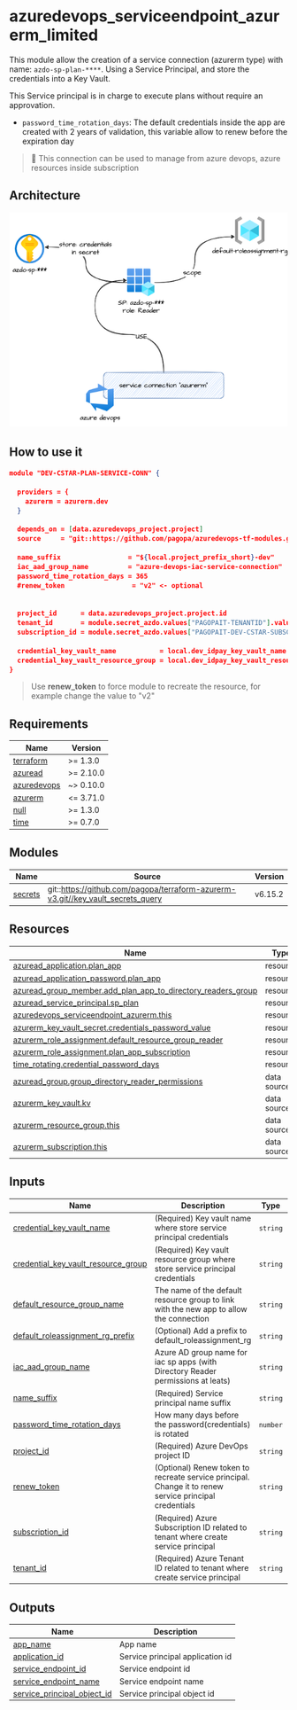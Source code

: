 # azuredevops_serviceendpoint_azurerm_limited

This module allow the creation of a service connection (azurerm type) with name: `azdo-sp-plan-****`.
Using a Service Principal, and store the credentials into a Key Vault.

This Service principal is in charge to execute plans without require an approvation.

* `password_time_rotation_days`: The default credentials inside the app are created with 2 years of validation, this variable allow to renew before the expiration day

> 🏁 This connection can be used to manage from azure devops, azure resources inside subscription

## Architecture

![This is an image](./docs/module-arch.drawio.png)

## How to use it

```json
module "DEV-CSTAR-PLAN-SERVICE-CONN" {

  providers = {
    azurerm = azurerm.dev
  }

  depends_on = [data.azuredevops_project.project]
  source     = "git::https://github.com/pagopa/azuredevops-tf-modules.git//azuredevops_serviceendpoint_azurerm_plan?ref=add-service-endpoint-sp-personal"

  name_suffix                 = "${local.project_prefix_short}-dev"
  iac_aad_group_name          = "azure-devops-iac-service-connection"
  password_time_rotation_days = 365
  #renew_token                 = "v2" <- optional


  project_id      = data.azuredevops_project.project.id
  tenant_id       = module.secret_azdo.values["PAGOPAIT-TENANTID"].value
  subscription_id = module.secret_azdo.values["PAGOPAIT-DEV-CSTAR-SUBSCRIPTION-ID"].value

  credential_key_vault_name           = local.dev_idpay_key_vault_name
  credential_key_vault_resource_group = local.dev_idpay_key_vault_resource_group
}
```

> Use **renew_token** to force module to recreate the resource, for example change the value to "v2"

<!-- markdownlint-disable -->
<!-- BEGINNING OF PRE-COMMIT-TERRAFORM DOCS HOOK -->
## Requirements

| Name | Version |
|------|---------|
| <a name="requirement_terraform"></a> [terraform](#requirement\_terraform) | >= 1.3.0 |
| <a name="requirement_azuread"></a> [azuread](#requirement\_azuread) | >= 2.10.0 |
| <a name="requirement_azuredevops"></a> [azuredevops](#requirement\_azuredevops) | ~> 0.10.0 |
| <a name="requirement_azurerm"></a> [azurerm](#requirement\_azurerm) | <= 3.71.0 |
| <a name="requirement_null"></a> [null](#requirement\_null) | >= 1.3.0 |
| <a name="requirement_time"></a> [time](#requirement\_time) | >= 0.7.0 |

## Modules

| Name | Source | Version |
|------|--------|---------|
| <a name="module_secrets"></a> [secrets](#module\_secrets) | git::https://github.com/pagopa/terraform-azurerm-v3.git//key_vault_secrets_query | v6.15.2 |

## Resources

| Name | Type |
|------|------|
| [azuread_application.plan_app](https://registry.terraform.io/providers/hashicorp/azuread/latest/docs/resources/application) | resource |
| [azuread_application_password.plan_app](https://registry.terraform.io/providers/hashicorp/azuread/latest/docs/resources/application_password) | resource |
| [azuread_group_member.add_plan_app_to_directory_readers_group](https://registry.terraform.io/providers/hashicorp/azuread/latest/docs/resources/group_member) | resource |
| [azuread_service_principal.sp_plan](https://registry.terraform.io/providers/hashicorp/azuread/latest/docs/resources/service_principal) | resource |
| [azuredevops_serviceendpoint_azurerm.this](https://registry.terraform.io/providers/microsoft/azuredevops/latest/docs/resources/serviceendpoint_azurerm) | resource |
| [azurerm_key_vault_secret.credentials_password_value](https://registry.terraform.io/providers/hashicorp/azurerm/latest/docs/resources/key_vault_secret) | resource |
| [azurerm_role_assignment.default_resource_group_reader](https://registry.terraform.io/providers/hashicorp/azurerm/latest/docs/resources/role_assignment) | resource |
| [azurerm_role_assignment.plan_app_subscription](https://registry.terraform.io/providers/hashicorp/azurerm/latest/docs/resources/role_assignment) | resource |
| [time_rotating.credential_password_days](https://registry.terraform.io/providers/hashicorp/time/latest/docs/resources/rotating) | resource |
| [azuread_group.group_directory_reader_permissions](https://registry.terraform.io/providers/hashicorp/azuread/latest/docs/data-sources/group) | data source |
| [azurerm_key_vault.kv](https://registry.terraform.io/providers/hashicorp/azurerm/latest/docs/data-sources/key_vault) | data source |
| [azurerm_resource_group.this](https://registry.terraform.io/providers/hashicorp/azurerm/latest/docs/data-sources/resource_group) | data source |
| [azurerm_subscription.this](https://registry.terraform.io/providers/hashicorp/azurerm/latest/docs/data-sources/subscription) | data source |

## Inputs

| Name | Description | Type | Default | Required |
|------|-------------|------|---------|:--------:|
| <a name="input_credential_key_vault_name"></a> [credential\_key\_vault\_name](#input\_credential\_key\_vault\_name) | (Required) Key vault name where store service principal credentials | `string` | n/a | yes |
| <a name="input_credential_key_vault_resource_group"></a> [credential\_key\_vault\_resource\_group](#input\_credential\_key\_vault\_resource\_group) | (Required) Key vault resource group where store service principal credentials | `string` | n/a | yes |
| <a name="input_default_resource_group_name"></a> [default\_resource\_group\_name](#input\_default\_resource\_group\_name) | The name of the default resource group to link with the new app to allow the connection | `string` | `"default-roleassignment-rg"` | no |
| <a name="input_default_roleassignment_rg_prefix"></a> [default\_roleassignment\_rg\_prefix](#input\_default\_roleassignment\_rg\_prefix) | (Optional) Add a prefix to default\_roleassignment\_rg | `string` | `""` | no |
| <a name="input_iac_aad_group_name"></a> [iac\_aad\_group\_name](#input\_iac\_aad\_group\_name) | Azure AD group name for iac sp apps (with Directory Reader permissions at leats) | `string` | n/a | yes |
| <a name="input_name_suffix"></a> [name\_suffix](#input\_name\_suffix) | (Required) Service principal name suffix | `string` | n/a | yes |
| <a name="input_password_time_rotation_days"></a> [password\_time\_rotation\_days](#input\_password\_time\_rotation\_days) | How many days before the password(credentials) is rotated | `number` | `365` | no |
| <a name="input_project_id"></a> [project\_id](#input\_project\_id) | (Required) Azure DevOps project ID | `string` | n/a | yes |
| <a name="input_renew_token"></a> [renew\_token](#input\_renew\_token) | (Optional) Renew token to recreate service principal. Change it to renew service principal credentials | `string` | `"v1"` | no |
| <a name="input_subscription_id"></a> [subscription\_id](#input\_subscription\_id) | (Required) Azure Subscription ID related to tenant where create service principal | `string` | n/a | yes |
| <a name="input_tenant_id"></a> [tenant\_id](#input\_tenant\_id) | (Required) Azure Tenant ID related to tenant where create service principal | `string` | n/a | yes |

## Outputs

| Name | Description |
|------|-------------|
| <a name="output_app_name"></a> [app\_name](#output\_app\_name) | App name |
| <a name="output_application_id"></a> [application\_id](#output\_application\_id) | Service principal application id |
| <a name="output_service_endpoint_id"></a> [service\_endpoint\_id](#output\_service\_endpoint\_id) | Service endpoint id |
| <a name="output_service_endpoint_name"></a> [service\_endpoint\_name](#output\_service\_endpoint\_name) | Service endpoint name |
| <a name="output_service_principal_object_id"></a> [service\_principal\_object\_id](#output\_service\_principal\_object\_id) | Service principal object id |
<!-- END OF PRE-COMMIT-TERRAFORM DOCS HOOK -->

